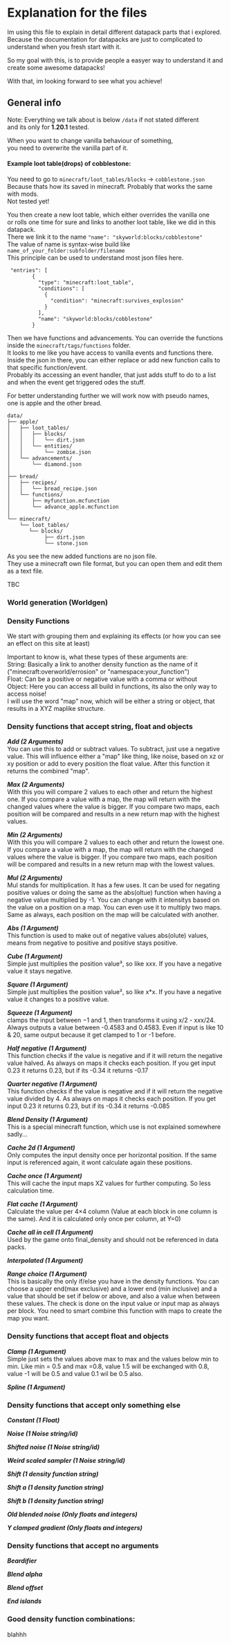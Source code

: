 # Explanation for the files
Im using this file to explain in detail different datapack parts that i explored.
Because the documentation for datapacks are just to complicated to understand when you
fresh start with it.

So my goal with this, is to provide people a easyer way to understand it and create some awesome datapacks!

With that, im looking forward to see what you achieve!

## General info
Note: Everything we talk about is below `/data` if not stated different 
<br>and its only for **1.20.1** tested.

When you want to change vanilla behaviour of something,
<br>you need to overwrite the vanilla part of it. 
#### Example loot table(drops) of cobblestone:

You need to go to `minecraft/loot_tables/blocks` -> `cobblestone.json`
<br>Because thats how its saved in minecraft. Probably that works the same with mods.
<br>Not tested yet!

You then create a new loot table, which either overrides the vanilla one
<br>or rolls one time for sure and links to another loot table, like we did in this datapack.
<br>There we link it to the name `"name": "skyworld:blocks/cobblestone"`
<br>The value of name is syntax-wise build like `name_of_your_folder:subfolder/filename`
<br>This principle can be used to understand most json files here.
```
 "entries": [
        {
          "type": "minecraft:loot_table",
          "conditions": [
            {
              "condition": "minecraft:survives_explosion"
            }
          ],
          "name": "skyworld:blocks/cobblestone"
        }
```

Then we have functions and advancements. You can override the functions inside the `minecraft/tags/functions` folder.
<br>It looks to me like you have access to vanilla events and functions there.
<br>Inside the json in there, you can either replace or add new function calls to that specific function/event.
<br>Probably its accessing an event handler, that just adds stuff to do to a list 
<br>and when the event get triggered odes the stuff.

For better understanding further we will work now with pseudo names,
<br>one is apple and the other bread.
```
data/
├── apple/
│   ├── loot_tables/
│   │   ├── blocks/
│   │   │   └── dirt.json
│   │   └── entities/
│   │       └── zombie.json
│   └── advancements/
│       └── diamond.json
│
├── bread/
│   ├── recipes/
│   │   └── bread_recipe.json
│   └── functions/
│       ├── myfunction.mcfunction
│       └── advance_apple.mcfunction
│   
└── minecraft/
    └── loot_tables/
       └── blocks/
            ├── dirt.json
            └── stone.json

```

As you see the new added functions are no json file.
<br>They use a minecraft own file format, but you can open them and edit them as a text file.

TBC

### World generation (Worldgen)
### Density Functions
We start with grouping them and explaining its effects (or how you can see an effect on this site at least)



Important to know is, what these types of these arguments are:
<br>String: Basically a link to another density function as the name of it ("minecraft:overworld/errosion" or "namespace:your_function")
<br>Float: Can be a positive or negative value with a comma or without
<br>Object: Here you can access all build in functions, its also the only way to access noise!
<br>I will use the word "map" now, which will be either a string or object, that results in a XYZ maplike structure.

### Density functions that accept string, float and objects

***Add (2 Arguments)***
<br>You can use this to add or subtract values. To subtract, just use a negative value.
This will influence either a "map" like thing, like noise, based on xz or xy position
or add to every position the float value.
After this function it returns the combined "map".

***Max (2 Arguments)***
<br>With this you will compare 2 values to each other and return the highest one.
If you compare a value with a map, the map will return with the changed values where the value is bigger.
If you compare two maps, each position will be compared and results in a new return map
with the highest values.

***Min (2 Arguments)***
<br>With this you will compare 2 values to each other and return the lowest one.
If you compare a value with a map, the map will return with the changed values where the value is bigger.
If you compare two maps, each position will be compared and results in a new return map
with the lowest values.

***Mul (2 Arguments)***
<br>Mul stands for multiplication. It has a few uses.
It can be used for negating positive values or doing the same as the abs(oltue) function
when having a negative value multiplied by -1.
You can change with it intensitys based on the value on a position on a map.
You can even use it to multiply two maps. Same as always, each position on the map will
be calculated with another.

***Abs (1 Argument)***
<br>This function is used to make out of negative values abs(olute) values,
means from negative to positive and positive stays positive.

***Cube (1 Argument)***
<br>Simple just multiplies the position value³, so like x*x*x.
If you have a negative value it stays negative. 

***Square (1 Argument)***
<br>Simple just multiplies the position value², so like x*x.
If you have a negative value it changes to a positive value.

***Squeeze (1 Argument)***
<br>clamps the input between −1 and 1, then transforms it using x/2 - x*x*x/24.
Always outputs a value between -0.4583 and 	0.4583. Even if input is like 10 & 20, same output
because it get clamped to 1 or -1 before.

***Half negative (1 Argument)***
<br>This function checks if the value is negative and if it will return the negative value halved.
As always on maps it checks each position.
If you get input 0.23 it returns 0.23, but if its -0.34 it returns -0.17

***Quarter negative (1 Argument)***
<br>This function checks if the value is negative and if it will return the negative value divided by 4.
As always on maps it checks each position.
If you get input 0.23 it returns 0.23, but if its -0.34 it returns -0.085

***Blend Density (1 Argument)***
<br>This is a special minecraft function, which use is not explained somewhere sadly...

***Cache 2d (1 Argument)***
<br>Only computes the input density once per horizontal position. If the same input is referenced again,
it wont calculate again these positions.

***Cache once (1 Argument)***
<br>This will cache the input maps XZ values for further computing. So less calculation time.

***Flat cache (1 Argument)***
<br>Calculate the value per 4×4 column (Value at each block in one column is the same). 
And it is calculated only once per column, at Y=0)

***Cache all in cell (1 Argument)***
<br>Used by the game onto final_density and should not be referenced in data packs.

***Interpolated (1 Argument)***

***Range choice (1 Argument)***
<br>This is basically the only if/else you have in the density functions. 
You can choose a upper end(max exclusive) and a lower end (min inclusive) and a value
that should be set if below or above, and also a value when between these values.
The check is done on the input value or input map as always per block.
You need to smart combine this function with maps to create the map you want.

### Density functions that accept float and objects
***Clamp (1 Argument)***
<br>Simple just sets the values above max to max and the values below min to min.
Like min = 0.5 and max =0.8, value 1.5 will be exchanged with 0.8, value -1 will be 0.5 and value 0.1 wil be 0.5 also.

***Spline (1 Argument)***


### Density functions that accept only something else
***Constant (1 Float)***

***Noise (1 Noise string/id)***

***Shifted noise (1 Noise string/id)***

***Weird scaled sampler (1 Noise string/id)***

***Shift (1 density function string)***

***Shift a (1 density function string)***

***Shift b (1 density function string)***

***Old blended noise (Only floats and integers)***

***Y clamped gradient (Only floats and integers)***


### Density functions that accept no arguments
***Beardifier***

***Blend alpha***

***Blend offset***

***End islands***


### Good density function combinations:
blahhh
